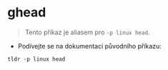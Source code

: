 # ghead

> Tento příkaz je aliasem pro `-p linux head`.

- Podívejte se na dokumentaci původního příkazu:

`tldr -p linux head`
